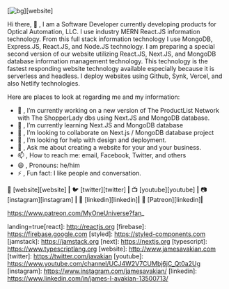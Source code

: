 [![bg][banner]][website]

[banner]: https://raw.githubusercontent.com/javakian/javakian/master/1.png

Hi there, 👋 , I am a Software Developer currently developing products for Optical Automation, LLC. I use industry MERN React.JS information technology. From this full stack information technology I use MongoDB, Express.JS, React.JS, and Node.JS technology. I am preparing a special second version of our website utilizing React.JS, Next.JS, and MongoDB database information management technology. This technology is the fastest responding website technology available especially because it is serverless and headless. I deploy websites using Github, Synk, Vercel, and also Netlify technologies.

Here are places to look at regarding me and my information:

- 🔭  , I’m currently working on a new version of The ProductList Network with The ShopperLady dbs using Next.JS and MongoDB database.
- 🌱  , I’m currently learning Next.JS and MongoDB database
- 👯  , I’m looking to collaborate on Next.js / MongoDB database project
- 🤔  , I’m looking for help with design and deployment.
- 💬  , Ask me about creating a website for your and your business.
- 📫  , How to reach me: email, Facebook, Twitter, and others
- 😄  , Pronouns: he/him
- ⚡  , Fun fact: I like people and conversation.

🏡 [website][website] **|** 
🐦 [twitter][twitter] **|** 
📺 [youtube][youtube] **|** 
📷 [instagram][instagram] **|** 
👔 [linkedin][linkedin]**|** 
 🏡 [Patreon][linkedin]**|** 

https://www.patreon.com/MyOneUniverse?fan_

landing=true[react]: http://reactjs.org
[firebase]: https://firebase.google.com
[styled]: https://styled-components.com
[jamstack]: https://jamstack.org
[next]: https://nextjs.org
[typescript]: https://www.typescriptlang.org
[website]: http://www.jamesavakian.com
[twitter]: https://twitter.com/javakian
[youtube]: https://www.youtube.com/channel/UCJ4W2V7CUMbj6jC_Qt0a2Ug
[instagram]: https://www.instagram.com/jamesavakian/
[linkedin]: https://www.linkedin.com/in/james-l-avakian-13500713/

